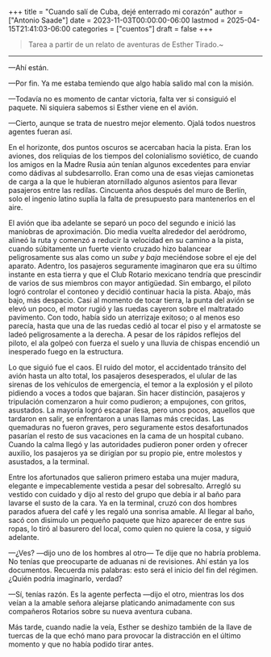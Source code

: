 +++
title = "Cuando salí de Cuba, dejé enterrado mi corazón"
author = ["Antonio Saade"]
date = 2023-11-03T00:00:00-06:00
lastmod = 2025-04-15T21:41:03-06:00
categories = ["cuentos"]
draft = false
+++

> Tarea a partir de un relato de aventuras de Esther Tirado.~

---

—Ahí están.

—Por fin. Ya me estaba temiendo que algo había salido mal con la misión.

—Todavía no es momento de cantar victoria, falta ver si consiguió el paquete. Ni siquiera sabemos si Esther viene en el avión.

—Cierto, aunque se trata de nuestro mejor elemento. Ojalá todos nuestros agentes fueran así.

En el horizonte, dos puntos oscuros se acercaban hacia la pista. Eran los aviones, dos reliquias de los tiempos del colonialismo soviético, de cuando los amigos en la Madre Rusia aún tenían algunos excedentes para enviar como dádivas al subdesarrollo. Eran como una de esas viejas camionetas de carga a la que le hubieran atornillado algunos asientos para llevar pasajeros entre las redilas. Cincuenta años después del muro de Berlín, solo el ingenio latino suplía la falta de presupuesto para mantenerlos en el aire.

El avión que iba adelante se separó un poco del segundo e inició las maniobras de aproximación. Dio media vuelta alrededor del aeródromo, alineó la ruta y comenzó a reducir la velocidad en su camino a la pista, cuando súbitamente un fuerte viento cruzado hizo balancear peligrosamente sus alas como un _sube y baja_ meciéndose sobre el eje del aparato. Adentro, los pasajeros seguramente imaginaron que era su último instante en esta tierra y que el Club Rotario mexicano tendría que prescindir de varios de sus miembros con mayor antigüedad. Sin embargo, el piloto logró controlar el contoneo y decidió continuar hacia la pista. Abajo, más bajo, más despacio. Casi al momento de tocar tierra, la punta del avión se elevó un poco, el motor rugió y las ruedas cayeron sobre el maltratado pavimento. Con todo, había sido un aterrizaje exitoso; o al menos eso parecía, hasta que una de las ruedas cedió al tocar el piso y el armatoste se ladeó peligrosamente a la derecha. A pesar de los rápidos reflejos del piloto, el ala golpeó con fuerza el suelo y una lluvia de chispas encendió un inesperado fuego en la estructura.

Lo que siguió fue el caos. El ruido del motor, el accidentado tránsito del avión hasta un alto total, los pasajeros desesperados, el ulular de las sirenas de los vehículos de emergencia, el temor a la explosión y el piloto pidiendo a voces a todos que bajaran. Sin hacer distinción, pasajeros y tripulación comenzaron a huir como pudieron; a empujones, con gritos, asustados. La mayoría logró escapar ilesa, pero unos pocos, aquellos que tardaron en salir, se enfrentaron a unas llamas más crecidas. Las quemaduras no fueron graves, pero seguramente estos desafortunados pasarían el resto de sus vacaciones en la cama de un hospital cubano. Cuando la calma llegó y las autoridades pudieron poner orden y ofrecer auxilio, los pasajeros ya se dirigían por su propio pie, entre molestos y asustados, a la terminal.

Entre los afortunados que salieron primero estaba una mujer madura, elegante e impecablemente vestida a pesar del sobresalto. Arregló su vestido con cuidado y dijo al resto del grupo que debía ir al baño para lavarse el susto de la cara. Ya en la terminal, cruzó con dos hombres parados afuera del café y les regaló una sonrisa amable. Al llegar al baño, sacó con disimulo un pequeño paquete que hizo aparecer de entre sus ropas, lo tiró al basurero del local, como quien no quiere la cosa, y siguió adelante.

—¿Ves? —dijo uno de los hombres al otro— Te dije que no habría problema. No tenías que preocuparte de aduanas ni de revisiones. Ahí están ya los documentos. Recuerda mis palabras: esto será el inicio del fin del régimen. ¿Quién podría imaginarlo, verdad?

—Sí, tenías razón. Es la agente perfecta —dijo el otro, mientras los dos veían a la amable señora alejarse platicando animadamente con sus compañeros Rotarios sobre su nueva aventura cubana.

Más tarde, cuando nadie la veía, Esther se deshizo también de la llave de tuercas de la que echó mano para provocar la distracción en el último momento y que no había podido tirar antes.
